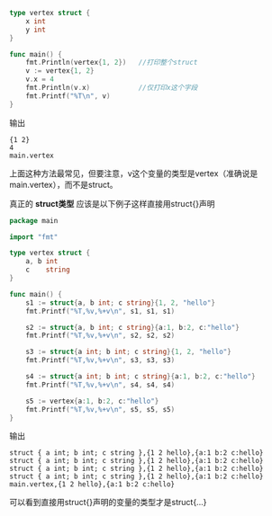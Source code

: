 ```go
type vertex struct {
	x int
	y int
}

func main() {
	fmt.Println(vertex{1, 2})	//打印整个struct
	v := vertex{1, 2}
	v.x = 4
	fmt.Println(v.x)			//仅打印x这个字段
	fmt.Printf("%T\n", v)
}
```

输出

```text
{1 2}
4
main.vertex
```

上面这种方法最常见，但要注意，v这个变量的类型是vertex（准确说是main.vertex），而不是struct。

真正的 **struct类型** 应该是以下例子这样直接用struct{}声明

```go
package main

import "fmt"

type vertex struct {
	a, b int
	c    string
}

func main() {
	s1 := struct{a, b int; c string}{1, 2, "hello"}
	fmt.Printf("%T,%v,%+v\n", s1, s1, s1)

	s2 := struct{a, b int; c string}{a:1, b:2, c:"hello"}
	fmt.Printf("%T,%v,%+v\n", s2, s2, s2)

	s3 := struct{a int; b int; c string}{1, 2, "hello"}
	fmt.Printf("%T,%v,%+v\n", s3, s3, s3)

	s4 := struct{a int; b int; c string}{a:1, b:2, c:"hello"}
	fmt.Printf("%T,%v,%+v\n", s4, s4, s4)

	s5 := vertex{a:1, b:2, c:"hello"}
	fmt.Printf("%T,%v,%+v\n", s5, s5, s5)
}
```

输出

```text
struct { a int; b int; c string },{1 2 hello},{a:1 b:2 c:hello}
struct { a int; b int; c string },{1 2 hello},{a:1 b:2 c:hello}
struct { a int; b int; c string },{1 2 hello},{a:1 b:2 c:hello}
struct { a int; b int; c string },{1 2 hello},{a:1 b:2 c:hello}
main.vertex,{1 2 hello},{a:1 b:2 c:hello}
```

可以看到直接用struct{}声明的变量的类型才是struct{...}

